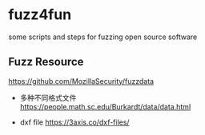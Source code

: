 # fuzz4fun
some scripts and steps for fuzzing open source software

## Fuzz Resource

https://github.com/MozillaSecurity/fuzzdata

- 多种不同格式文件    
https://people.math.sc.edu/Burkardt/data/data.html    

- dxf file
https://3axis.co/dxf-files/    
